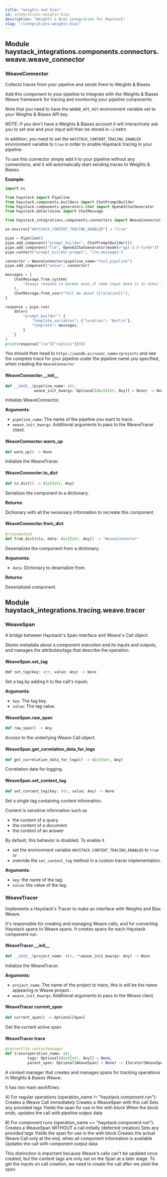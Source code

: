 ```yaml
---
title: "weights and bias"
id: integrations-weights-bias
description: "Weights & Bias integration for Haystack"
slug: "/integrations-weights-bias"
---
```


<a id="haystack_integrations.components.connectors.weave.weave_connector"></a>

## Module haystack\_integrations.components.connectors.weave.weave\_connector

<a id="haystack_integrations.components.connectors.weave.weave_connector.WeaveConnector"></a>

### WeaveConnector

Collects traces from your pipeline and sends them to Weights & Biases.

Add this component to your pipeline to integrate with the Weights & Biases Weave framework for tracing and
monitoring your pipeline components.

Note that you need to have the `WANDB_API_KEY` environment variable set to your Weights & Biases API key.

NOTE: If you don't have a Weights & Biases account it will interactively ask you to set one and your input
will then be stored in ~/.netrc

In addition, you need to set the `HAYSTACK_CONTENT_TRACING_ENABLED` environment variable to `true` in order to
enable Haystack tracing in your pipeline.

To use this connector simply add it to your pipeline without any connections, and it will automatically start
sending traces to Weights & Biases.

**Example**:

```python
import os

from haystack import Pipeline
from haystack.components.builders import ChatPromptBuilder
from haystack.components.generators.chat import OpenAIChatGenerator
from haystack.dataclasses import ChatMessage

from haystack_integrations.components.connectors import WeaveConnector

os.environ["HAYSTACK_CONTENT_TRACING_ENABLED"] = "true"

pipe = Pipeline()
pipe.add_component("prompt_builder", ChatPromptBuilder())
pipe.add_component("llm", OpenAIChatGenerator(model="gpt-3.5-turbo"))
pipe.connect("prompt_builder.prompt", "llm.messages")

connector = WeaveConnector(pipeline_name="test_pipeline")
pipe.add_component("weave", connector)

messages = [
    ChatMessage.from_system(
        "Always respond in German even if some input data is in other languages."
    ),
    ChatMessage.from_user("Tell me about {{location}}"),
]

response = pipe.run(
    data={
        "prompt_builder": {
            "template_variables": {"location": "Berlin"},
            "template": messages,
        }
    }
)
print(response["llm"]["replies"][0])
```

  You should then head to `https://wandb.ai/<user_name>/projects` and see the complete trace for your pipeline under
  the pipeline name you specified, when creating the `WeaveConnector`

<a id="haystack_integrations.components.connectors.weave.weave_connector.WeaveConnector.__init__"></a>

#### WeaveConnector.\_\_init\_\_

```python
def __init__(pipeline_name: str,
             weave_init_kwargs: Optional[dict[str, Any]] = None) -> None
```

Initialize WeaveConnector.

**Arguments**:

- `pipeline_name`: The name of the pipeline you want to trace.
- `weave_init_kwargs`: Additional arguments to pass to the WeaveTracer client.

<a id="haystack_integrations.components.connectors.weave.weave_connector.WeaveConnector.warm_up"></a>

#### WeaveConnector.warm\_up

```python
def warm_up() -> None
```

Initialize the WeaveTracer.

<a id="haystack_integrations.components.connectors.weave.weave_connector.WeaveConnector.to_dict"></a>

#### WeaveConnector.to\_dict

```python
def to_dict() -> dict[str, Any]
```

Serializes the component to a dictionary.

**Returns**:

Dictionary with all the necessary information to recreate this component.

<a id="haystack_integrations.components.connectors.weave.weave_connector.WeaveConnector.from_dict"></a>

#### WeaveConnector.from\_dict

```python
@classmethod
def from_dict(cls, data: dict[str, Any]) -> "WeaveConnector"
```

Deserializes the component from a dictionary.

**Arguments**:

- `data`: Dictionary to deserialize from.

**Returns**:

Deserialized component.

<a id="haystack_integrations.tracing.weave.tracer"></a>

## Module haystack\_integrations.tracing.weave.tracer

<a id="haystack_integrations.tracing.weave.tracer.WeaveSpan"></a>

### WeaveSpan

A bridge between Haystack's Span interface and Weave's Call object.

Stores metadata about a component execution and its inputs and outputs, and manages the attributes/tags
that describe the operation.

<a id="haystack_integrations.tracing.weave.tracer.WeaveSpan.set_tag"></a>

#### WeaveSpan.set\_tag

```python
def set_tag(key: str, value: Any) -> None
```

Set a tag by adding it to the call's inputs.

**Arguments**:

- `key`: The tag key.
- `value`: The tag value.

<a id="haystack_integrations.tracing.weave.tracer.WeaveSpan.raw_span"></a>

#### WeaveSpan.raw\_span

```python
def raw_span() -> Any
```

Access to the underlying Weave Call object.

<a id="haystack_integrations.tracing.weave.tracer.WeaveSpan.get_correlation_data_for_logs"></a>

#### WeaveSpan.get\_correlation\_data\_for\_logs

```python
def get_correlation_data_for_logs() -> dict[str, Any]
```

Correlation data for logging.

<a id="haystack_integrations.tracing.weave.tracer.WeaveSpan.set_content_tag"></a>

#### WeaveSpan.set\_content\_tag

```python
def set_content_tag(key: str, value: Any) -> None
```

Set a single tag containing content information.

Content is sensitive information such as
- the content of a query
- the content of a document
- the content of an answer

By default, this behavior is disabled. To enable it
- set the environment variable `HAYSTACK_CONTENT_TRACING_ENABLED` to `true` or
- override the `set_content_tag` method in a custom tracer implementation.

**Arguments**:

- `key`: the name of the tag.
- `value`: the value of the tag.

<a id="haystack_integrations.tracing.weave.tracer.WeaveTracer"></a>

### WeaveTracer

Implements a Haystack's Tracer to make an interface with Weights and Bias Weave.

It's responsible for creating and managing Weave calls, and for converting Haystack spans
to Weave spans. It creates spans for each Haystack component run.

<a id="haystack_integrations.tracing.weave.tracer.WeaveTracer.__init__"></a>

#### WeaveTracer.\_\_init\_\_

```python
def __init__(project_name: str, **weave_init_kwargs: Any) -> None
```

Initialize the WeaveTracer.

**Arguments**:

- `project_name`: The name of the project to trace, this is will be the name appearing in Weave project.
- `weave_init_kwargs`: Additional arguments to pass to the Weave client.

<a id="haystack_integrations.tracing.weave.tracer.WeaveTracer.current_span"></a>

#### WeaveTracer.current\_span

```python
def current_span() -> Optional[Span]
```

Get the current active span.

<a id="haystack_integrations.tracing.weave.tracer.WeaveTracer.trace"></a>

#### WeaveTracer.trace

```python
@contextlib.contextmanager
def trace(operation_name: str,
          tags: Optional[dict[str, Any]] = None,
          parent_span: Optional[WeaveSpan] = None) -> Iterator[WeaveSpan]
```

A context manager that creates and manages spans for tracking operations in Weights & Biases Weave.

It has two main workflows:

A) For regular operations (operation_name != "haystack.component.run"):
    Creates a Weave Call immediately
    Creates a WeaveSpan with this call
    Sets any provided tags
    Yields the span for use in the with block
    When the block ends, updates the call with pipeline output data

B) For component runs (operation_name == "haystack.component.run"):
    Creates a WeaveSpan WITHOUT a call initially (deferred creation)
    Sets any provided tags
    Yields the span for use in the with block
    Creates the actual Weave Call only at the end, when all component information is available
    Updates the call with component output data

This distinction is important because Weave's calls can't be updated once created, but the content
tags are only set on the Span at a later stage. To get the inputs on call creation, we need to create
the call after we yield the span.
